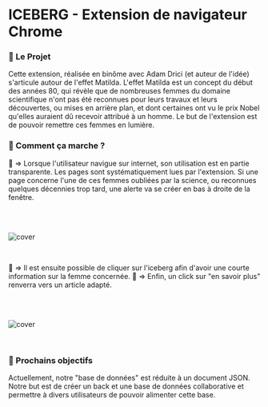 # ICEBERG - Extension de navigateur Chrome

### :rainbow: Le Projet

Cette extension, réalisée en binôme avec Adam Drici (et auteur de l'idée) s'articule autour de l'effet Matilda. 
L'effet Matilda est un concept du début des années 80, qui révèle que de nombreuses femmes du domaine scientifique n'ont pas été reconnues pour leurs travaux et leurs découvertes, ou mises en arrière plan, et dont certaines ont vu le prix Nobel qu'elles auraient dû recevoir attribué à un homme. 
Le but de l'extension est de pouvoir remettre ces femmes en lumière. 

### :wrench: Comment ça marche ?

:triangular_flag_on_post: => Lorsque l'utilisateur navigue sur internet, son utilisation est en partie transparente. Les pages sont systématiquement lues par l'extension.
Si une page concerne l'une de ces femmes oubliées par la science, ou reconnues quelques décennies trop tard, une alerte va se créer en bas à droite de la fenêtre.

<br/>
<br/>

![cover](https://github.com/clem0316/Iceberg_Extension_Chrome/blob/2d184ee4dca7a6ae0ee10f87d14008d377a44425/img/Image%2031-08-2023%20%C3%A0%2012.08.jpg)

<br/>

:triangular_flag_on_post: => Il est ensuite possible de cliquer sur l'iceberg afin d'avoir une courte information sur la femme concernée.
:triangular_flag_on_post: => Enfin, un click sur "en savoir plus" renverra vers un article adapté.

<br/>
<br/>

![cover](https://github.com/clem0316/Iceberg_Extension_Chrome/blob/85633ca19d288eb0fe7ecc30be15e8cb1c648b7b/img/Image%2031-08-2023%20%C3%A0%2012.08%20(1).jpg)

<br/>

### :hammer: Prochains objectifs

Actuellement, notre "base de données" est réduite à un document JSON. Notre but est de créer un back et une base de données collaborative et permettre à divers utilisateurs de pouvoir alimenter cette base. 
